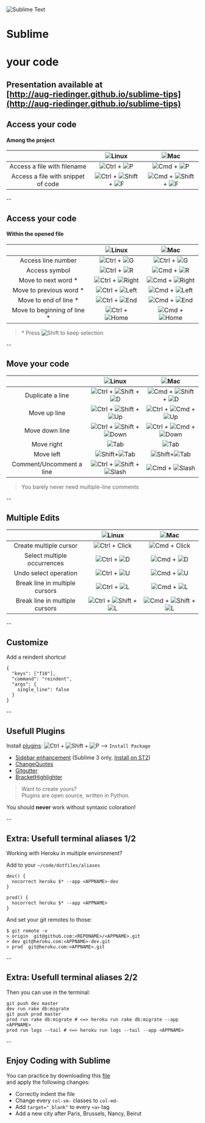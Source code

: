 ![Sublime Text](./assets/logo-sublime-3.png)

# Sublime 
# your code

Presentation available at    
[http://aug-riedinger.github.io/sublime-tips](http://aug-riedinger.github.io/sublime-tips)
--
## Access your code

#### Among the project

|                                    | ![Linux](./assets/linux-logo.png) | ![Mac](./assets/OS_X-Logo.png) |
|:----------------------------------:|:--------------------------------:|:---------------------:|
|     Access a file with filename    |            ![Ctrl](./assets/keyboard/ctrl.png) + ![P](./assets/keyboard/p.png)            |       ![Cmd](./assets/keyboard/cmd.png) + ![P](./assets/keyboard/p.png)       |
| Access a file with snippet of code |        ![Ctrl](./assets/keyboard/ctrl.png) + ![Shift](./assets/keyboard/shift.png) + ![F](./assets/keyboard/f.png)        |   ![Cmd](./assets/keyboard/cmd.png) + ![Shift](./assets/keyboard/shift.png) + ![F](./assets/keyboard/f.png)  |

--
## Access your code

#### Within the opened file
|                                    | ![Linux](./assets/linux-logo.png) | ![Mac](./assets/OS_X-Logo.png) |
|:----------------------------------:|:--------------------------------:|:-----------------------------:|
|     Access line number             | ![Ctrl](./assets/keyboard/ctrl.png) + ![G](./assets/keyboard/g.png) | ![Ctrl](./assets/keyboard/ctrl.png) + ![G](./assets/keyboard/g.png)       |
|     Access symbol                  |            ![Ctrl](./assets/keyboard/ctrl.png) + ![R](./assets/keyboard/r.png)            |       ![Cmd](./assets/keyboard/cmd.png) + ![R](./assets/keyboard/r.png)       |
|     Move to next word *             | ![Ctrl](./assets/keyboard/ctrl.png) + ![Right](./assets/keyboard/cursor-right.png) | ![Cmd](./assets/keyboard/cmd.png) + ![Right](./assets/keyboard/cursor-right.png)       |
|     Move to previous word *             | ![Ctrl](./assets/keyboard/ctrl.png) + ![Left](./assets/keyboard/cursor-left.png) | ![Cmd](./assets/keyboard/cmd.png) + ![Left](./assets/keyboard/cursor-left.png)       |
|     Move to end of line *             | ![Ctrl](./assets/keyboard/ctrl.png) + ![End](./assets/keyboard/end.png) | ![Cmd](./assets/keyboard/cmd.png) + ![End](./assets/keyboard/end.png)       |
|     Move to beginning of line *             | ![Ctrl](./assets/keyboard/ctrl.png) + ![Home](./assets/keyboard/home.png) | ![Cmd](./assets/keyboard/cmd.png) + ![Home](./assets/keyboard/home.png)       |

> \* Press ![Shift](./assets/keyboard/shift.png) to keep selection 

--
## Move your code

|                   | ![Linux](./assets/linux-logo.png) |  ![Mac](./assets/OS_X-Logo.png) |
|:-----------------:|:--------------------------------:|:------------------------------:|
|  Duplicate a line |        ![Ctrl](./assets/keyboard/ctrl.png) + ![Shift](./assets/keyboard/shift.png) + ![D](./assets/keyboard/d.png)        |       ![Cmd](./assets/keyboard/cmd.png) + ![Shift](./assets/keyboard/shift.png) + ![D](./assets/keyboard/d.png)       |
| Move up line |  ![Ctrl](./assets/keyboard/ctrl.png) + ![Shift](./assets/keyboard/shift.png) + ![Up](./assets/keyboard/cursor-up.png)  | ![Ctrl](./assets/keyboard/ctrl.png) + ![Cmd](./assets/keyboard/cmd.png) + ![Up](./assets/keyboard/cursor-up.png) |
| Move down line |  ![Ctrl](./assets/keyboard/ctrl.png) + ![Shift](./assets/keyboard/shift.png) + ![Down](./assets/keyboard/cursor-down.png)  | ![Ctrl](./assets/keyboard/ctrl.png) + ![Cmd](./assets/keyboard/cmd.png) + ![Down](./assets/keyboard/cursor-down.png) |
|  Move right  |          ![Tab](./assets/keyboard/tab.png)         |         ![Tab](./assets/keyboard/tab.png)        |
|  Move left  |          ![Shift](./assets/keyboard/shift.png)+![Tab](./assets/keyboard/tab.png)         |         ![Shift](./assets/keyboard/shift.png)+![Tab](./assets/keyboard/tab.png)        |
|   Comment/Uncomment a line  |        ![Ctrl](./assets/keyboard/ctrl.png) + ![Shift](./assets/keyboard/shift.png) + ![Slash](./assets/keyboard/keypad-slash.png)        |       ![Cmd](./assets/keyboard/cmd.png) + ![Slash](./assets/keyboard/keypad-slash.png)       |

> You barely never need multiple-line comments

--
## Multiple Edits

|                                | ![Linux](./assets/linux-logo.png) | ![Mac](./assets/OS_X-Logo.png) |
|:------------------------------:|:--------------------------------:|:-----------------------------:|
|     Create multiple cursor     |          ![Ctrl](./assets/keyboard/ctrl.png) + Click          |         ![Cmd](./assets/keyboard/cmd.png) + Click        |
|   Select multiple occurrences  |            ![Ctrl](./assets/keyboard/ctrl.png) + ![D](./assets/keyboard/d.png)            |           ![Cmd](./assets/keyboard/cmd.png) + ![D](./assets/keyboard/d.png)          |
|      Undo select operation     |            ![Ctrl](./assets/keyboard/ctrl.png) + ![U](./assets/keyboard/u.png)            |    ![Cmd](./assets/keyboard/cmd.png) + ![U](./assets/keyboard/u.png)                           |
| Break line in multiple cursors |            ![Ctrl](./assets/keyboard/ctrl.png) + ![L](./assets/keyboard/l.png)            |           ![Cmd](./assets/keyboard/cmd.png) + ![L](./assets/keyboard/l.png)          |
| Break line in multiple cursors |        ![Ctrl](./assets/keyboard/ctrl.png) + ![Shift](./assets/keyboard/shift.png) + ![L](./assets/keyboard/l.png)        |       ![Cmd](./assets/keyboard/cmd.png) + ![Shift](./assets/keyboard/shift.png) + ![L](./assets/keyboard/l.png)      |

--
## Customize

Add a reindent shortcut
```
{ 
  "keys": ["f10"], 
  "command": "reindent", 
  "args": {
    single_line": false
  }
}
```

--
## Usefull Plugins

Install [plugins](https://sublime.wbond.net/installation): ![Ctrl](./assets/keyboard/ctrl.png) + ![Shift](./assets/keyboard/shift.png) + ![P](./assets/keyboard/p.png) --> `Install Package`

- [Sidebar enhancement](https://github.com/titoBouzout/SideBarEnhancements) (Sublime 3 only, [Install on ST2](https://github.com/titoBouzout/SideBarEnhancements/issues/172))
- [ChangeQuotes](https://github.com/colinta/SublimeChangeQuotes) 
- [Gitgutter](https://github.com/jisaacks/GitGutter)
- [BracketHighlighter](https://github.com/facelessuser/BracketHighlighter)

> Want to create yours?    
> Plugins are open source, written in Python.
  

You should **never** work without syntaxic coloration!

--
## Extra: Usefull terminal aliases 1/2

Working with Heroku in multiple environment?

Add to your `~/code/dotfiles/aliases`

```
dev() {
  nocorrect heroku $* --app <APPNAME>-dev
}

prod() {
  nocorrect heroku $* --app <APPNAME>
}
```

And set your git remotes to those:

```
$ git remote -v
> origin  git@github.com:<REPONAME>/<APPNAME>.git
> dev git@heroku.com:<APPNAME>-dev.git
> prod  git@heroku.com:<APPNAME>.git
```

--
## Extra: Usefull terminal aliases 2/2
Then you can use in the terminal: 
```
git push dev master
dev run rake db:migrate
git push prod master
prod run rake db:migrate # <=> heroku run rake db:migrate --app <APPNAME>
prod run logs --tail # <=> heroku run logs --tail --app <APPNAME>
```
--
## Enjoy Coding with Sublime

You can practice by downloading this [file](https://raw.githubusercontent.com/aug-riedinger/sublime-tips/gh-pages/practice.html)    
and apply the following changes:

- Correctly indent the file
- Change every `col-sm-` classes to `col-md-`  
- Add `target="_blank"` to every `<a>` tag
- Add a new city after Paris, Brussels, Nancy, Beirut